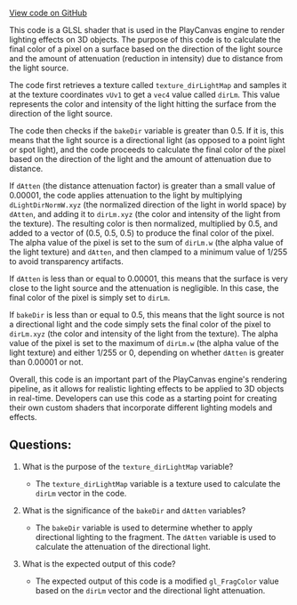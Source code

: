 [View code on GitHub](https://github.com/playcanvas/engine/src/scene/shader-lib/chunks/lightmapper/frag/bakeDirLmEnd.js)

This code is a GLSL shader that is used in the PlayCanvas engine to render lighting effects on 3D objects. The purpose of this code is to calculate the final color of a pixel on a surface based on the direction of the light source and the amount of attenuation (reduction in intensity) due to distance from the light source.

The code first retrieves a texture called `texture_dirLightMap` and samples it at the texture coordinates `vUv1` to get a `vec4` value called `dirLm`. This value represents the color and intensity of the light hitting the surface from the direction of the light source.

The code then checks if the `bakeDir` variable is greater than 0.5. If it is, this means that the light source is a directional light (as opposed to a point light or spot light), and the code proceeds to calculate the final color of the pixel based on the direction of the light and the amount of attenuation due to distance.

If `dAtten` (the distance attenuation factor) is greater than a small value of 0.00001, the code applies attenuation to the light by multiplying `dLightDirNormW.xyz` (the normalized direction of the light in world space) by `dAtten`, and adding it to `dirLm.xyz` (the color and intensity of the light from the texture). The resulting color is then normalized, multiplied by 0.5, and added to a vector of (0.5, 0.5, 0.5) to produce the final color of the pixel. The alpha value of the pixel is set to the sum of `dirLm.w` (the alpha value of the light texture) and `dAtten`, and then clamped to a minimum value of 1/255 to avoid transparency artifacts.

If `dAtten` is less than or equal to 0.00001, this means that the surface is very close to the light source and the attenuation is negligible. In this case, the final color of the pixel is simply set to `dirLm`.

If `bakeDir` is less than or equal to 0.5, this means that the light source is not a directional light and the code simply sets the final color of the pixel to `dirLm.xyz` (the color and intensity of the light from the texture). The alpha value of the pixel is set to the maximum of `dirLm.w` (the alpha value of the light texture) and either 1/255 or 0, depending on whether `dAtten` is greater than 0.00001 or not.

Overall, this code is an important part of the PlayCanvas engine's rendering pipeline, as it allows for realistic lighting effects to be applied to 3D objects in real-time. Developers can use this code as a starting point for creating their own custom shaders that incorporate different lighting models and effects.
## Questions: 
 1. What is the purpose of the `texture_dirLightMap` variable?
    - The `texture_dirLightMap` variable is a texture used to calculate the `dirLm` vector in the code.

2. What is the significance of the `bakeDir` and `dAtten` variables?
    - The `bakeDir` variable is used to determine whether to apply directional lighting to the fragment. The `dAtten` variable is used to calculate the attenuation of the directional light.

3. What is the expected output of this code?
    - The expected output of this code is a modified `gl_FragColor` value based on the `dirLm` vector and the directional light attenuation.
